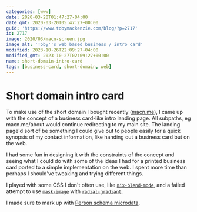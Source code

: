 ```yaml
---
categories: [www]
date: 2020-03-20T01:47:27-04:00
date_gmt: 2020-03-20T05:47:27+00:00
guid: 'https://www.tobymackenzie.com/blog/?p=2717'
id: 2717
image: 2020/03/macn-screen.jpg
image_alt: 'Toby''s web based business / intro card'
modified: 2023-10-26T22:09:27-04:00
modified_gmt: 2023-10-27T02:09:27+00:00
name: short-domain-intro-card
tags: [business-card, short-domain, web]
---
```


Short domain intro card
=======================

To make use of the short domain I bought recently ([macn.me](//macn.me)), I came up with the concept of a business card-like intro landing page.<!--more-->  All subpaths, eg macn.me/about would continue redirecting to my main site.  The landing page'd sort of be something I could give out to people easily for a quick synopsis of my contact information, like handing out a business card but on the web.

I had some fun in designing it with the constraints of the concept and seeing what I could do with some of the ideas I had for a printed business card ported to a simple implementation on the web.  I spent more time than perhaps I should've tweaking and trying different things.

I played with some CSS I don't often use, like [`mix-blend-mode`](https://developer.mozilla.org/en-US/docs/Web/CSS/mix-blend-mode), and a failed attempt to use [`mask-image`](https://developer.mozilla.org/en-US/docs/Web/CSS/mask-image) with [`radial-gradiant`](https://developer.mozilla.org/en-US/docs/Web/CSS/radial-gradient).

I made sure to mark up with [Person schema microdata](https://schema.org/Person).
